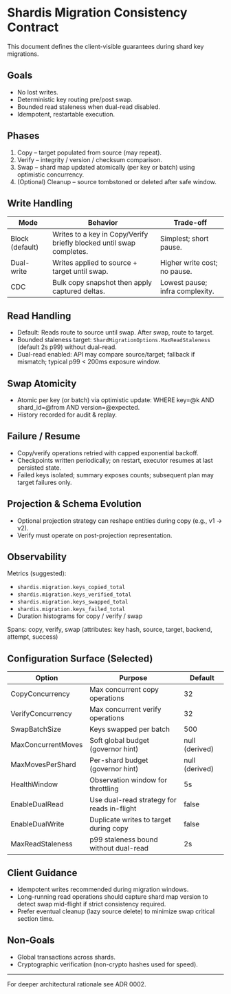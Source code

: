 # Shardis Migration Consistency Contract

This document defines the client-visible guarantees during shard key migrations.

## Goals

* No lost writes.
* Deterministic key routing pre/post swap.
* Bounded read staleness when dual-read disabled.
* Idempotent, restartable execution.

## Phases

1. Copy – target populated from source (may repeat).
2. Verify – integrity / version / checksum comparison.
3. Swap – shard map updated atomically (per key or batch) using optimistic concurrency.
4. (Optional) Cleanup – source tombstoned or deleted after safe window.

## Write Handling

Mode | Behavior | Trade-off
-----|----------|---------
Block (default) | Writes to a key in Copy/Verify briefly blocked until swap completes. | Simplest; short pause.
Dual-write | Writes applied to source + target until swap. | Higher write cost; no pause.
CDC | Bulk copy snapshot then apply captured deltas. | Lowest pause; infra complexity.

## Read Handling

* Default: Reads route to source until swap. After swap, route to target.
* Bounded staleness target: `ShardMigrationOptions.MaxReadStaleness` (default 2s p99) without dual-read.
* Dual-read enabled: API may compare source/target; fallback if mismatch; typical p99 < 200ms exposure window.

## Swap Atomicity

* Atomic per key (or batch) via optimistic update: WHERE key=@k AND shard_id=@from AND version=@expected.
* History recorded for audit & replay.

## Failure / Resume

* Copy/verify operations retried with capped exponential backoff.
* Checkpoints written periodically; on restart, executor resumes at last persisted state.
* Failed keys isolated; summary exposes counts; subsequent plan may target failures only.

## Projection & Schema Evolution

* Optional projection strategy can reshape entities during copy (e.g., v1 -> v2).
* Verify must operate on post-projection representation.

## Observability

Metrics (suggested):

* `shardis.migration.keys_copied_total`
* `shardis.migration.keys_verified_total`
* `shardis.migration.keys_swapped_total`
* `shardis.migration.keys_failed_total`
* Duration histograms for copy / verify / swap


Spans: copy, verify, swap (attributes: key hash, source, target, backend, attempt, success)

## Configuration Surface (Selected)

Option | Purpose | Default
-------|---------|--------
CopyConcurrency | Max concurrent copy operations | 32
VerifyConcurrency | Max concurrent verify operations | 32
SwapBatchSize | Keys swapped per batch | 500
MaxConcurrentMoves | Soft global budget (governor hint) | null (derived)
MaxMovesPerShard | Per-shard budget (governor hint) | null (derived)
HealthWindow | Observation window for throttling | 5s
EnableDualRead | Use dual-read strategy for reads in-flight | false
EnableDualWrite | Duplicate writes to target during copy | false
MaxReadStaleness | p99 staleness bound without dual-read | 2s

## Client Guidance

* Idempotent writes recommended during migration windows.
* Long-running read operations should capture shard map version to detect swap mid-flight if strict consistency required.
* Prefer eventual cleanup (lazy source delete) to minimize swap critical section time.

## Non-Goals

* Global transactions across shards.
* Cryptographic verification (non-crypto hashes used for speed).

---

For deeper architectural rationale see ADR 0002.
